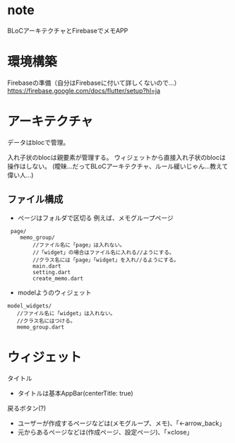 # note
BLoCアーキテクチャとFirebaseでメモAPP

# 環境構築
Firebaseの準備（自分はFirebaseに付いて詳しくないので...）
https://firebase.google.com/docs/flutter/setup?hl=ja

# アーキテクチャ
データはblocで管理。

入れ子状のblocは親要素が管理する。
ウィジェットから直接入れ子状のblocは操作はしない。
(曖昧...だってBLoCアーキテクチャ、ルール緩いじゃん...教えて偉い人...)

## ファイル構成
 - ページはフォルダで区切る
 例えば、メモグループページ
 
```
 page/
    memo_group/
        //ファイル名に「page」は入れない。
        //「widget」の場合はファイル名に入れる//ようにする。
        //クラス名には「page」「widget」を入れ//るようにする。
        main.dart
        setting.dart
        create_memo.dart
 ```
 
 - modelようのウィジェット
 ```
 model_widgets/
    //ファイル名に「widget」は入れない。
    //クラス名にはつける。
    memo_group.dart
 ```

# ウィジェット
タイトル
- タイトルは基本AppBar(centerTitle: true)


戻るボタン(?)
- ユーザーが作成するページなどは(メモグループ、メモ)、「←arrow_back」
- 元からあるページなどは(作成ページ、設定ページ)、「×close」

